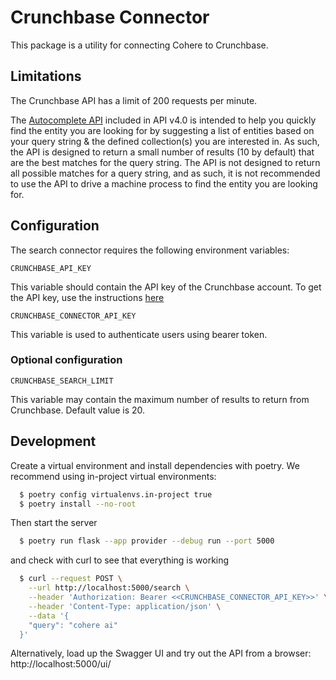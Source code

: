 # Crunchbase Connector

This package is a utility for connecting Cohere to Crunchbase.

## Limitations

The Crunchbase API has a limit of 200 requests per minute.

The [Autocomplete API](https://data.crunchbase.com/docs/using-autocomplete-api) included in API v4.0 is intended to help you quickly find the entity you are looking for by suggesting a list of entities based on your query string & the defined collection(s) you are interested in. As such, the API is designed to return a small number of results (10 by default) that are the best matches for the query string. The API is not designed to return all possible matches for a query string, and as such, it is not recommended to use the API to drive a machine process to find the entity you are looking for.

## Configuration

The search connector requires the following environment variables:

```
CRUNCHBASE_API_KEY
```

This variable should contain the API key of the Crunchbase account. To get the API key, use the
instructions [here](https://www.crunchbase.com/account/integrations/crunchbase-api)

```
CRUNCHBASE_CONNECTOR_API_KEY
```

This variable is used to authenticate users using bearer token.

### Optional configuration

```
CRUNCHBASE_SEARCH_LIMIT
```

This variable may contain the maximum number of results to return from Crunchbase. Default value is 20.

## Development

Create a virtual environment and install dependencies with poetry. We recommend using in-project virtual environments:

```bash
  $ poetry config virtualenvs.in-project true
  $ poetry install --no-root
```

Then start the server

```bash
  $ poetry run flask --app provider --debug run --port 5000
```

and check with curl to see that everything is working

```bash
  $ curl --request POST \
    --url http://localhost:5000/search \
    --header 'Authorization: Bearer <<CRUNCHBASE_CONNECTOR_API_KEY>>' \
    --header 'Content-Type: application/json' \
    --data '{
    "query": "cohere ai"
  }'
```

Alternatively, load up the Swagger UI and try out the API from a browser: http://localhost:5000/ui/
